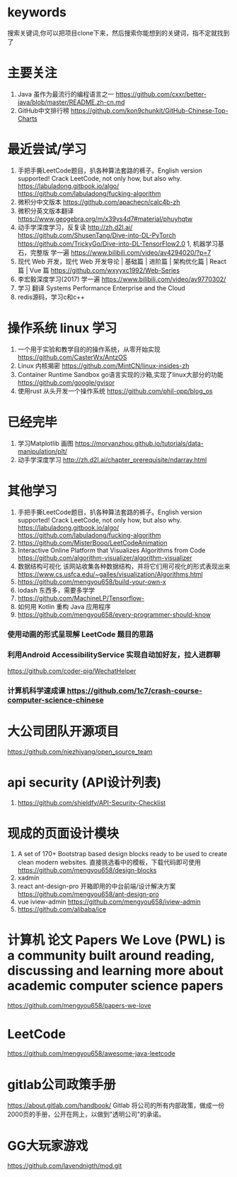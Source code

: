 # keywords
搜索关键词,你可以把项目clone下来，然后搜索你能想到的关键词，指不定就找到了

# 主要关注
1. Java 虽作为最流行的编程语言之一
https://github.com/cxxr/better-java/blob/master/README.zh-cn.md
1. GitHub中文排行榜
https://github.com/kon9chunkit/GitHub-Chinese-Top-Charts
# 最近尝试/学习
1. 手把手撕LeetCode题目，扒各种算法套路的裤子。English version supported! Crack LeetCode, not only how, but also why. https://labuladong.gitbook.io/algo/
https://github.com/labuladong/fucking-algorithm
1. 微积分中文版本
https://github.com/apachecn/calc4b-zh
1. 微积分英文版本翻译
https://www.geogebra.org/m/x39ys4d7#material/phuyhqtw
1. 动手学深度学习，反复读
http://zh.d2l.ai/
https://github.com/ShusenTang/Dive-into-DL-PyTorch
https://github.com/TrickyGo/Dive-into-DL-TensorFlow2.0
1, 机器学习基石，完整版 学一遍
https://www.bilibili.com/video/av4294020/?p=7
1. 现代 Web 开发，现代 Web 开发导论 | 基础篇 | 进阶篇 | 架构优化篇 | React 篇 | Vue 篇
https://github.com/wxyyxc1992/Web-Series
1. 李宏毅深度学习(2017) 学一遍
https://www.bilibili.com/video/av9770302/
1. 学习 翻译 
Systems Performance Enterprise and the Cloud
1. redis源码，学习c和c++

# 操作系统 linux 学习
1. 一个用于实验和教学目的的操作系统，从零开始实现
https://github.com/CasterWx/AntzOS
1.  Linux 内核揭密
https://github.com/MintCN/linux-insides-zh
1. Container Runtime Sandbox go语言实现的沙箱,实现了linux大部分的功能
https://github.com/google/gvisor
1. 使用rust 从头开发一个操作系统
https://github.com/phil-opp/blog_os

# 已经完毕
1. 学习Matplotlib 画图
https://morvanzhou.github.io/tutorials/data-manipulation/plt/
1. 动手学深度学习
http://zh.d2l.ai/chapter_prerequisite/ndarray.html

# 其他学习
1. 手把手撕LeetCode题目，扒各种算法套路的裤子。English version supported! Crack LeetCode, not only how, but also why. https://labuladong.gitbook.io/algo/
https://github.com/labuladong/fucking-algorithm
1. https://github.com/MisterBooo/LeetCodeAnimation
1. Interactive Online Platform that Visualizes Algorithms from Code
https://github.com/algorithm-visualizer/algorithm-visualizer
1. 数据结构可视化 该网站收集各种数据结构，并将它们用可视化的形式表现出来
https://www.cs.usfca.edu/~galles/visualization/Algorithms.html
1. https://github.com/mengyou658/build-your-own-x
1. lodash 东西多，需要多学学
1. https://github.com/MachineLP/Tensorflow-
1. 如何用 Kotlin 重构 Java 应用程序
1. https://github.com/mengyou658/every-programmer-should-know


### 使用动画的形式呈现解 LeetCode 题目的思路
### 利用Android AccessibilityService 实现自动加好友，拉人进群聊
https://github.com/coder-pig/WechatHelper

### 计算机科学速成课 https://github.com/1c7/crash-course-computer-science-chinese


# 大公司团队开源项目
https://github.com/niezhiyang/open_source_team


# api security (API设计列表)
1. https://github.com/shieldfy/API-Security-Checklist

# 现成的页面设计模块
1. A set of 170+ Bootstrap based design blocks ready to be used to create clean modern websites. 直接挑选看中的模板，下载代码即可使用
https://github.com/mengyou658/design-blocks
1. xadmin
1. react ant-design-pro 开箱即用的中台前端/设计解决方案
https://github.com/mengyou658/ant-design-pro
1. vue iview-admin
https://github.com/mengyou658/iview-admin
1. https://github.com/alibaba/ice


# 计算机 论文 Papers We Love (PWL) is a community built around reading, discussing and learning more about academic computer science papers
https://github.com/mengyou658/papers-we-love



# LeetCode
https://github.com/mengyou658/awesome-java-leetcode

# gitlab公司政策手册
https://about.gitlab.com/handbook/ Gitlab 将公司的所有内部政策，做成一份2000页的手册，公开在网上，以做到"透明公司"的承诺。

# GG大玩家游戏
https://github.com/lavendnigth/mod.git
